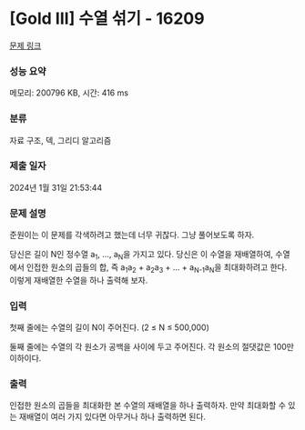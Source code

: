 # [Gold III] 수열 섞기 - 16209 

[문제 링크](https://www.acmicpc.net/problem/16209) 

### 성능 요약

메모리: 200796 KB, 시간: 416 ms

### 분류

자료 구조, 덱, 그리디 알고리즘

### 제출 일자

2024년 1월 31일 21:53:44

### 문제 설명

<p>준원이는 이 문제를 각색하려고 했는데 너무 귀찮다. 그냥 풀어보도록 하자.</p>

<p>당신은 길이 N인 정수열 a<sub>1</sub>, …, a<sub>N</sub>을 가지고 있다. 당신은 이 수열을 재배열하여, 수열에서 인접한 원소의 곱들의 합, 즉 a<sub>1</sub>a<sub>2</sub> + a<sub>2</sub>a<sub>3</sub> + … + a<sub>N-1</sub>a<sub>N</sub>을 최대화하려고 한다. 이렇게 재배열한 수열을 하나 출력해 보자.</p>

### 입력 

 <p>첫째 줄에는 수열의 길이 N이 주어진다. (2 ≤ N ≤ 500,000)</p>

<p>둘째 줄에는 수열의 각 원소가 공백을 사이에 두고 주어진다. 각 원소의 절댓값은 100만 이하이다.</p>

### 출력 

 <p>인접한 원소의 곱들을 최대화한 본 수열의 재배열을 하나 출력하자. 만약 최대화할 수 있는 재배열이 여러 가지 있다면 아무거나 하나 출력하면 된다.</p>

